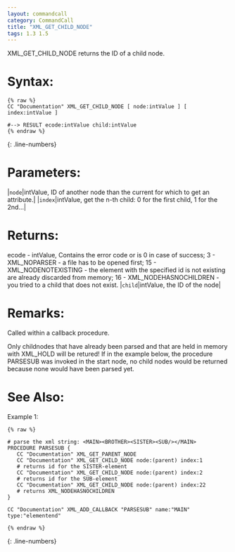 ```yaml
---
layout: commandcall
category: CommandCall
title: "XML_GET_CHILD_NODE"
tags: 1.3 1.5
---
```


XML_GET_CHILD_NODE returns the ID of a child node.

# Syntax:  

```adoscript
{% raw %}
CC "Documentation" XML_GET_CHILD_NODE [ node:intValue ] [ index:intValue ]

#--> RESULT ecode:intValue child:intValue 
{% endraw %}
```
{: .line-numbers}

# Parameters:  

|`node`|intValue, ID of another node than the current for which to get an attribute.|
|`index`|intValue, get the n-th child: 0 for the first child, 1 for the 2nd...|

# Returns:  

ecode - intValue, Contains the error code or is 0 in case of success; 3 - XML_NOPARSER - a file has to be opened first; 15 - XML_NODENOTEXISTING - the element with the specified id is not existing are already discarded from memory; 16 - XML_NODEHASNOCHILDREN - you tried to a child that does not exist.
|`child`|intValue, the ID of the node|

# Remarks:

Called within a callback procedure.

Only childnodes that have already been parsed and that are held in memory with XML_HOLD will be retured! If in the example below, the procedure PARSESUB was invoked in the start node, no child nodes would be returned because none would have been parsed yet.

# See Also:  



Example 1:

```adoscript
{% raw %}

# parse the xml string: <MAIN><BROTHER><SISTER><SUB/></MAIN>
PROCEDURE PARSESUB {
   CC "Documentation" XML_GET_PARENT_NODE
   CC "Documentation" XML_GET_CHILD_NODE node:(parent) index:1
   # returns id for the SISTER-element
   CC "Documentation" XML_GET_CHILD_NODE node:(parent) index:2
   # returns id for the SUB-element
   CC "Documentation" XML_GET_CHILD_NODE node:(parent) index:22
   # returns XML_NODEHASNOCHILDREN
}

CC "Documentation" XML_ADD_CALLBACK "PARSESUB" name:"MAIN" type:"elementend"

{% endraw %}
```
{: .line-numbers}

